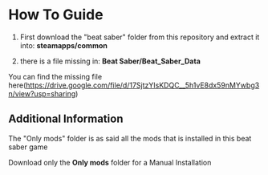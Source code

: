 # How To Guide

1. First download the "beat saber" folder from this repository and extract it into: **steamapps/common**

2. there is a file missing in: **Beat Saber/Beat_Saber_Data**

You can find the missing file here(https://drive.google.com/file/d/17SjtzYIsKDQC__5h1vE8dx59nMYwbg3n/view?usp=sharing)


## Additional Information

The "Only mods" folder is as said all the mods that is installed in this beat saber game

Download only the **Only mods** folder for a Manual Installation
